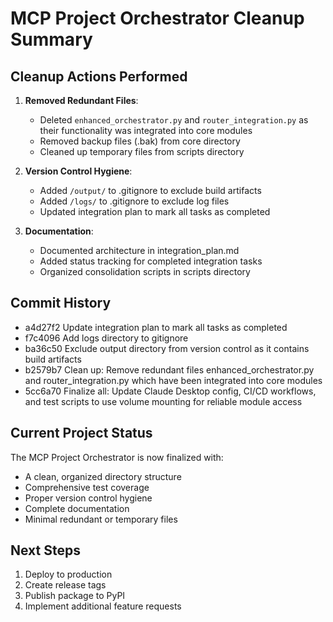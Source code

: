# MCP Project Orchestrator Cleanup Summary

## Cleanup Actions Performed

1. **Removed Redundant Files**:
   - Deleted `enhanced_orchestrator.py` and `router_integration.py` as their functionality was integrated into core modules
   - Removed backup files (.bak) from core directory
   - Cleaned up temporary files from scripts directory

2. **Version Control Hygiene**:
   - Added `/output/` to .gitignore to exclude build artifacts
   - Added `/logs/` to .gitignore to exclude log files
   - Updated integration plan to mark all tasks as completed

3. **Documentation**:
   - Documented architecture in integration_plan.md
   - Added status tracking for completed integration tasks
   - Organized consolidation scripts in scripts directory

## Commit History

- a4d27f2 Update integration plan to mark all tasks as completed
- f7c4096 Add logs directory to gitignore
- ba36c50 Exclude output directory from version control as it contains build artifacts
- b2579b7 Clean up: Remove redundant files enhanced_orchestrator.py and router_integration.py which have been integrated into core modules
- 5cc6a70 Finalize all: Update Claude Desktop config, CI/CD workflows, and test scripts to use volume mounting for reliable module access

## Current Project Status

The MCP Project Orchestrator is now finalized with:

- A clean, organized directory structure
- Comprehensive test coverage
- Proper version control hygiene
- Complete documentation
- Minimal redundant or temporary files

## Next Steps

1. Deploy to production
2. Create release tags
3. Publish package to PyPI
4. Implement additional feature requests 